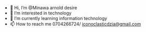 - 👋 Hi, I’m @Minawa arnold desire
- 👀 I’m interested in technology
- 🌱 I’m currently learning information technology
- 📫 How to reach me 0704266724/ iconoclasticdzia@gmail.com

<!---
Minawa-bit/Minawa-bit is a ✨ special ✨ repository because its `README.md` (this file) appears on your GitHub profile.
You can click the Preview link to take a look at your changes.
--->
